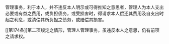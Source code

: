 管理事务，利于本人，并不违反本人明示或可得推知之意思者，管理人为本人支出必要或有益之费用，或负担债务，或受损害时，得请求本人偿还其费用及自支出时起之利息，或清偿其所负担之债务，或赔偿其损害。

[[第174条]]第二项规定之情形，管理人管理事务，虽违反本人之意思，仍有前项之请求权。
